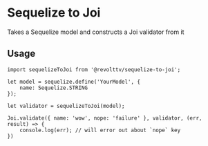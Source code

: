 # Sequelize to Joi

Takes a Sequelize model and constructs a Joi validator from it

## Usage

```
import sequelizeToJoi from '@revolttv/sequelize-to-joi';

let model = sequelize.define('YourModel', {
    name: Sequelize.STRING
});

let validator = sequelizeToJoi(model);

Joi.validate({ name: 'wow', nope: 'failure' }, validator, (err, result) => {
    console.log(err); // will error out about `nope` key
})
```
